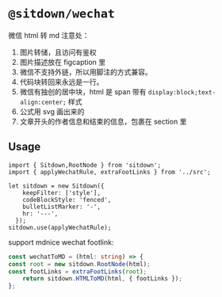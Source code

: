 # `@sitdown/wechat`

微信 html 转 md 注意处：
1. 图片转储，且访问有鉴权
2. 图片描述放在 figcaption 里
3. 微信不支持外链，所以用脚注的方式兼容。
4. 代码块转回来永远是一行。
5. 微信有独创的居中块，html 是 span 带有 `display:block;text-align:center;` 样式
6. 公式用 svg 画出来的
7. 文章开头的作者信息和结束的信息，包裹在 section 里

## Usage

```
import { Sitdown,RootNode } from 'sitdown';
import { applyWechatRule, extraFootLinks } from '../src';

let sitdown = new Sitdown({
    keepFilter: ['style'],
    codeBlockStyle: 'fenced',
    bulletListMarker: '-',
    hr: '---',
  });
sitdown.use(applyWechatRule);

```

support mdnice wechat footlink:
```ts
const wechatToMD = (html: string) => {
const root = new sitdown.RootNode(html);
const footLinks = extraFootLinks(root);
    return sitdown.HTMLToMD(html, { footLinks });
};
```
